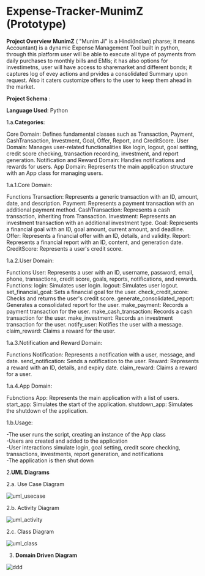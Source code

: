 # Expense-Tracker-**MunimZ** (Prototype)

**Project Overview**
**MunimZ** ( "Munim Ji" is a Hindi(Indian) pharse; it means Accountant) is a dynamic Expense Management Tool built in python, through this platform user will be able to execute all type of payments from daily purchases to monthly bills and EMIs; it has also options for investimetns, user will have access to sharemarket and different bonds; it captures log of evey actions and prvides a consolidated Summary upon request. Also it caters customize offers to the user to keep them ahead in the market.

**Project Schema** :

**Language Used**: Python

1.a.**Categories**:

Core Domain: Defines fundamental classes such as Transaction, Payment, CashTransaction, Investment, Goal, Offer, Report, and CreditScore.
User Domain: Manages user-related functionalities like login, logout, goal setting, credit score checking, transaction recording, investment, and report generation.
Notification and Reward Domain: Handles notifications and rewards for users.
App Domain: Represents the main application structure with an App class for managing users.

1.a.1.Core Domain:

Functions
Transaction: Represents a generic transaction with an ID, amount, date, and description.
Payment: Represents a payment transaction with an additional payment method.
CashTransaction: Represents a cash transaction, inheriting from Transaction.
Investment: Represents an investment transaction with an additional investment type.
Goal: Represents a financial goal with an ID, goal amount, current amount, and deadline.
Offer: Represents a financial offer with an ID, details, and validity.
Report: Represents a financial report with an ID, content, and generation date.
CreditScore: Represents a user's credit score.

1.a.2.User Domain:

Functions
User: Represents a user with an ID, username, password, email, phone, transactions, credit score, goals, reports, notifications, and rewards.
Functions:
login: Simulates user login.
logout: Simulates user logout.
set_financial_goal: Sets a financial goal for the user.
check_credit_score: Checks and returns the user's credit score.
generate_consolidated_report: Generates a consolidated report for the user.
make_payment: Records a payment transaction for the user.
make_cash_transaction: Records a cash transaction for the user.
make_investment: Records an investment transaction for the user.
notify_user: Notifies the user with a message.
claim_reward: Claims a reward for the user.

1.a.3.Notification and Reward Domain:

Functions
Notification: Represents a notification with a user, message, and date.
send_notification: Sends a notification to the user.
Reward: Represents a reward with an ID, details, and expiry date.
claim_reward: Claims a reward for a user.

1.a.4.App Domain:

Fubnctions
App: Represents the main application with a list of users.
start_app: Simulates the start of the application.
shutdown_app: Simulates the shutdown of the application.

1.b.Usage:

-The user runs the script, creating an instance of the App class  
-Users are created and added to the application  
-User interactions simulate login, goal setting, credit score checking, transactions, investments, report generation, and notifications  
-The application is then shut down

2.**UML Diagrams**

2.a. Use Case Diagram

![uml_usecase](https://github.com/Aparup007/One-Stop-Expense-Solution-MunimZ/blob/main/UML%20Diagrams/UML%20Use%20Case%20Diagrame.jpg)

2.b. Activity Diagram 

![uml_activity](https://github.com/Aparup007/One-Stop-Expense-Solution-MunimZ/blob/main/UML%20Diagrams/UML%20Activity%20Diagram.jpg)

2.c. Class Diagram 

![uml_class](https://github.com/Aparup007/One-Stop-Expense-Solution-MunimZ/blob/main/UML%20Diagrams/UML%20Class%20Diagram.jpg)

3. **Domain Driven Diagram**
   
![ddd](https://github.com/Aparup007/One-Stop-Expense-Solution-MunimZ/blob/main/DDD/Domain%20Driven%20Diagram.jpg)

